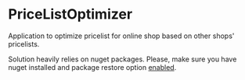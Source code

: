 PriceListOptimizer
==================

Application to optimize pricelist for online shop based on other shops' pricelists.

Solution heavily relies on nuget packages.
Please, make sure you have nuget installed and package restore option [enabled](http://docs.nuget.org/docs/workflows/using-nuget-without-committing-packages "How to enable package restore in nuget").